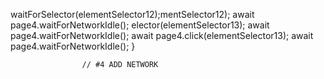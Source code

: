 waitForSelector(elementSelector12);mentSelector12);
                        await page4.waitForNetworkIdle();
elector(elementSelector13);
                        await page4.waitForNetworkIdle();
                        await page4.click(elementSelector13);
                        await page4.waitForNetworkIdle();
                    }

                    // #4 ADD NETWORK 

